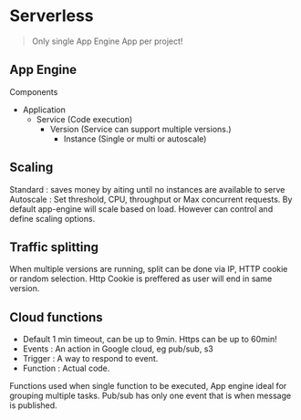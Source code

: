 # Serverless

> Only single App Engine App per project!

## App Engine
Components
- Application 
    - Service (Code execution)
        - Version   (Service can support multiple versions.)
            - Instance (Single or multi or autoscale)

## Scaling
Standard : saves money by aiting until no instances are available to serve
Autoscale : Set threshold, CPU, throughput or Max concurrent requests.
By default app-engine will scale based on load. However can control and define scaling options.

## Traffic splitting
When multiple versions are running, split can be done via IP, HTTP cookie or random selection. Http Cookie is preffered as user will end in same version.

## Cloud functions
- Default 1 min timeout, can be up to 9min. Https can be up to 60min!
- Events   : An action in Google cloud, eg pub/sub, s3
- Trigger  : A way to respond to event. 
- Function : Actual code.

Functions used when single function to be executed, App engine ideal for grouping multiple tasks.
Pub/sub has only one event that is when message is published.